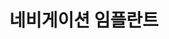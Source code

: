---
id: 0
title: 네비게이션 임플란트
caption: 정확하고 안전한 임플란트 식립
url: https://leaderscpa.com/merchant/coconut_implant/
view: https://raw.githubusercontent.com/didgustm/image/main/view/implant_view.webp
thumnail: https://github.com/didgustm/image/blob/main/thumnail/implant.jpg?raw=true
category: Life
device: PC, Mobile
---